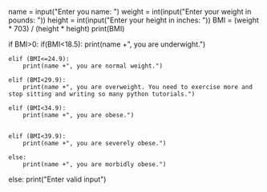 name = input("Enter you name: ")
weight = int(input("Enter your weight in pounds: "))
height = int(input("Enter your height in inches: "))
BMI = (weight * 703) / (height * height)
print(BMI)



if BMI>0:
    if(BMI<18.5):
        print(name +", you are underwight.")
        
    elif (BMI<=24.9):
        print(name +", you are normal weight.")
        
    elif (BMI<29.9):
        print(name +", you are overweight. You need to exercise more and stop sitting and writing so many python tutorials.")
        
    elif (BMI<34.9):
        print(name +", you are obese.")

        
    elif (BMI<39.9):
        print(name +", you are severely obese.")
        
    else:
        print(name +", you are morbidly obese.")
else:
    print("Enter valid input")
